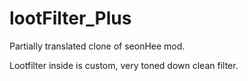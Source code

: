 # lootFilter_Plus
Partially translated clone of seonHee mod.

Lootfilter inside is custom, very toned down clean filter.
